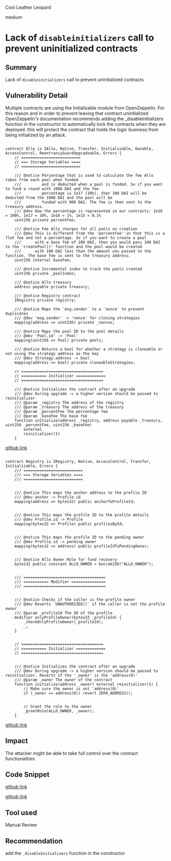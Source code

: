 Cool Leather Leopard

medium

# Lack of `disableinitializers` call to prevent uninitialized contracts
## Summary
Lack of `disableinitializers` call to prevent uninitialized contracts

## Vulnerability Detail
Multiple contracts are using the Initializable module from OpenZeppelin. For this reason and in order to prevent leaving that contract uninitialized OpenZeppelin's documentation recommends adding the _disableInitializers function in the constructor to automatically lock the contracts when they are deployed. this will protect the contract that holds the logic business from being initialized by an attack.

```solidity

contract Allo is IAllo, Native, Transfer, Initializable, Ownable, AccessControl, ReentrancyGuardUpgradeable, Errors {
    // ==========================
    // === Storage Variables ====
    // ==========================

    /// @notice Percentage that is used to calculate the fee Allo takes from each pool when funded
    ///         and is deducted when a pool is funded. So if you want to fund a round with 1000 DAI and the fee
    ///         percentage is 1e17 (10%), then 100 DAI will be deducted from the 1000 DAI and the pool will be
    ///         funded with 900 DAI. The fee is then sent to the treasury address.
    /// @dev How the percentage is represented in our contracts: 1e18 = 100%, 1e17 = 10%, 1e16 = 1%, 1e15 = 0.1%
    uint256 private percentFee;

    /// @notice Fee Allo charges for all pools on creation
    /// @dev This is different from the 'percentFee' in that this is a flat fee and not a percentage. So if you want to create a pool
    ///      with a base fee of 100 DAI, then you would pass 100 DAI to the 'createPool()' function and the pool would be created
    ///      with 100 DAI less than the amount you passed to the function. The base fee is sent to the treasury address.
    uint256 internal baseFee;

    /// @notice Incremental index to track the pools created
    uint256 private _poolIndex;

    /// @notice Allo treasury
    address payable private treasury;

    /// @notice Registry contract
    IRegistry private registry;

    /// @notice Maps the `msg.sender` to a `nonce` to prevent duplicates
    /// @dev 'msg.sender' -> 'nonce' for cloning strategies
    mapping(address => uint256) private _nonces;

    /// @notice Maps the pool ID to the pool details
    /// @dev 'Pool.id' -> 'Pool'
    mapping(uint256 => Pool) private pools;

    /// @notice Returns a bool for whether a strategy is cloneable or not using the strategy address as the key
    /// @dev Strategy.address -> bool
    mapping(address => bool) private cloneableStrategies;

    // ====================================
    // =========== Initializer =============
    // ====================================

    /// @notice Initializes the contract after an upgrade
    /// @dev During upgrade -> a higher version should be passed to reinitializer
    /// @param _registry The address of the registry
    /// @param _treasury The address of the treasury
    /// @param _percentFee The percentage fee
    /// @param _baseFee The base fee
    function initialize(address _registry, address payable _treasury, uint256 _percentFee, uint256 _baseFee)
        external
        reinitializer(1)
    {

```

[github link](https://github.com/sherlock-audit/2023-09-Gitcoin/blob/main/allo-v2/contracts/core/Allo.sol#L38-L90)

```solidity

contract Registry is IRegistry, Native, AccessControl, Transfer, Initializable, Errors {
    /// ==========================
    /// === Storage Variables ====
    /// ==========================


    /// @notice This maps the anchor address to the profile ID
    /// @dev anchor -> Profile.id
    mapping(address => bytes32) public anchorToProfileId;


    /// @notice This maps the profile ID to the profile details
    /// @dev Profile.id -> Profile
    mapping(bytes32 => Profile) public profilesById;


    /// @notice This maps the profile ID to the pending owner
    /// @dev Profile.id -> pending owner
    mapping(bytes32 => address) public profileIdToPendingOwner;


    /// @notice Allo Owner Role for fund recovery
    bytes32 public constant ALLO_OWNER = keccak256("ALLO_OWNER");


    /// ====================================
    /// =========== Modifier ===============
    /// ====================================


    /// @notice Checks if the caller is the profile owner
    /// @dev Reverts `UNAUTHORIZED()` if the caller is not the profile owner
    /// @param _profileId The ID of the profile
    modifier onlyProfileOwner(bytes32 _profileId) {
        _checkOnlyProfileOwner(_profileId);
        _;
    }


    // ====================================
    // =========== Initializer =============
    // ====================================


    /// @notice Initializes the contract after an upgrade
    /// @dev During upgrade -> a higher version should be passed to reinitializer. Reverts if the '_owner' is the 'address(0)'
    /// @param _owner The owner of the contract
    function initialize(address _owner) external reinitializer(1) {
        // Make sure the owner is not 'address(0)'
        if (_owner == address(0)) revert ZERO_ADDRESS();


        // Grant the role to the owner
        _grantRole(ALLO_OWNER, _owner);
    }

```
[github link](https://github.com/sherlock-audit/2023-09-Gitcoin/blob/main/allo-v2/contracts/core/Registry.sol#L40-L85)

## Impact
The attacker might be able to take full control over the contract functionalities

## Code Snippet

[github link](https://github.com/sherlock-audit/2023-09-Gitcoin/blob/main/allo-v2/contracts/core/Allo.sol#L38-L90)

[github link](https://github.com/sherlock-audit/2023-09-Gitcoin/blob/main/allo-v2/contracts/core/Registry.sol#L40-L85)

## Tool used

Manual Review

## Recommendation
add the `_disableInitializers` function in the constructor